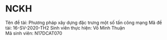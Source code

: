 # NCKH
Tên đề tài: Phương pháp xây dựng đặc trưng một số tấn công mạng 
Mã đề tài: 16-SV-2020-TH2 
Sinh viên thực hiện: Võ Minh Thuận  
Mã sinh viên: N17DCAT070
